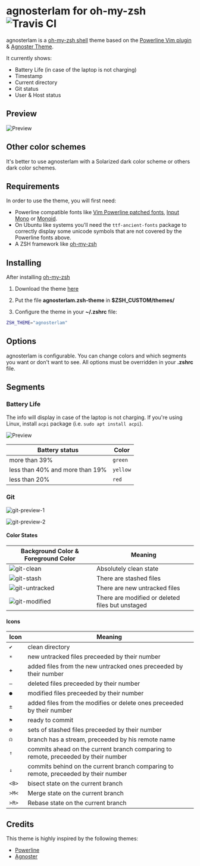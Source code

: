 # agnosterlam for oh-my-zsh ![Travis CI](https://travis-ci.org/guillermolam/agnosterlam-ohmyzsh-theme.svg)

agnosterlam is a [oh-my-zsh shell](https://github.com/robbyrussell/oh-my-zsh) theme based on the
[Powerline Vim plugin](https://github.com/Lokaltog/vim-powerline) &
[Agnoster Theme](https://gist.github.com/agnoster/3712874).

It currently shows:
- Battery Life (in case of the laptop is not charging)
- Timestamp
- Current directory
- Git status
- User & Host status

## Preview

![Preview](images/agnosterlam-01.png)


## Other color schemes

It's better to use agnosterlam with a Solarized dark color scheme or others dark color schemes.


## Requirements

In order to use the theme, you will first need:

* Powerline compatible fonts like [Vim Powerline patched fonts](https://github.com/Lokaltog/powerline-fonts), [Input Mono](http://input.fontbureau.com/) or [Monoid](http://larsenwork.com/monoid/).
* On Ubuntu like systems you'll need the `ttf-ancient-fonts` package to correctly display some unicode symbols that are not covered by the Powerline fonts above.
* A ZSH framework like [oh-my-zsh](https://github.com/robbyrussell/oh-my-zsh)


## Installing

After installing [oh-my-zsh](https://github.com/robbyrussell/oh-my-zsh)

1. Download the theme [here](http://raw.github.com/guillermolam/agnosterlam-ohmyzsh-theme/master/agnosterlam.zsh-theme)

2. Put the file **agnosterlam.zsh-theme** in **$ZSH_CUSTOM/themes/**

3. Configure the theme in your **~/.zshrc** file:

```bash
ZSH_THEME="agnosterlam"
```

## Options

agnosterlam is configurable. You can change colors and which segments you want
or don't want to see. All options must be overridden in your **.zshrc** file.

## Segments

### Battery Life

The info will display in case of the laptop is not charging.
If you're using Linux, install `acpi` package (i.e. `sudo apt install acpi`).

![Preview](images/agnosterlam-02.png)

|Battery status|Color
|--------------|-----|
|more than 39%|`green`
|less than 40% and more than 19%|`yellow`
|less than 20%|`red`

### Git
![git-preview-1](images/agnosterlam-git-a.png)

![git-preview-2](images/agnosterlam-git-b.png)

#### Color States
|Background Color & Foreground Color|Meaning
|----------------|----------------|
|![git-clean](images/agnosterlam-git-1.png)|Absolutely clean state
|![git-stash](images/agnosterlam-git-2.png)|There are stashed files
|![git-untracked](images/agnosterlam-git-3.png)|There are new untracked files
|![git-modified](images/agnosterlam-git-4.png)|There are modified or deleted files but unstaged

#### Icons
|Icon|Meaning
|----|-------|
|`✔`|clean directory
|`☀`|new untracked files preceeded by their number
|`✚`|added files from the new untracked ones preceeded by their number
|`‒`|deleted files preceeded by their number
|`●`|modified files preceeded by their number
|`±`|added files from the modifies or delete ones preceeded by their number
|`⚑`|ready to commit
|`⚙`|sets of stashed files preceeded by their number
|`☊`|branch has a stream, preceeded by his remote name
|`↑`|commits ahead on the current branch comparing to remote, preceeded by their number
|`↓`|commits behind on the current branch comparing to remote, preceeded by their number
|`<B>`|bisect state on the current branch
|`>M<`|Merge state on the current branch
|`>R>`|Rebase state on the current branch

## Credits

This theme is highly inspired by the following themes:
- [Powerline](https://github.com/jeremyFreeAgent/oh-my-zsh-powerline-theme)
- [Agnoster](https://gist.github.com/agnoster/3712874)
